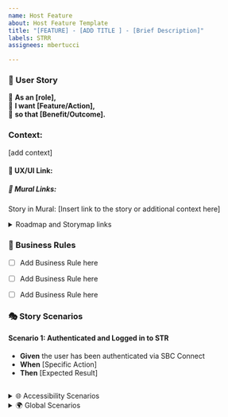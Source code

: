 ```yaml
---
name: Host Feature
about: Host Feature Template
title: "[FEATURE] - [ADD TITLE ] - [Brief Description]"
labels: STRR
assignees: mbertucci

---
```




### 📖 User Story
🔹 **As an [role],**  
🔹 **I want [Feature/Action],**  
🔹 **so that [Benefit/Outcome].**

### Context: 
[add context] 

#### 🎨 UX/UI Link: 

##### 🔗 Mural Links: 

Story in Mural: [Insert link to the story or additional context here]


<details>
<summary>Roadmap and Storymap links</summary>

  Roadmap: https://app.mural.co/t/citzservicebcbcros0435/m/citzservicebcbcros0435/1708551828009/76eaa2c92258b0bde76157b3dd6e37220967e91a?wid=0-1708639933585

  Story Board: https://app.mural.co/t/citzservicebcbcros0435/m/citzservicebcbcros0435/1706554024951/153dc4e4f3fbbd7cfc1352e0c804cb105960321e?sender=u919d7a4924c2e37e12b55343

</details>

### 📏 Business Rules
 
- [ ] Add Business Rule here
- [ ] Add Business Rule here
- [ ] Add Business Rule here


### 🎭 Story Scenarios

#### Scenario 1: Authenticated and Logged in to STR
- **Given** the user has been authenticated via SBC Connect
- **When** [Specific Action]
- **Then** [Expected Result]

## 
<details>
<summary> 🌐  Accessibility Scenarios </summary>

###  Keyboard Users
Scenario: Comprehensive Keyboard Navigation
Given I am a keyboard user on the website
When I use the Tab key to navigate through the website
Then all interactive elements should be accessible and highlighted
And I should be able to activate these elements using the Enter or Space key

Scenario: Full Content Accessibility via Keyboard
Given I am a keyboard user navigating the website
When I traverse through different pages and sections
Then all content should be fully accessible using the keyboard alone
And there should be no traps that prevent me from navigating away using the keyboard

### Screen Reader Users
Scenario: Accessible Image Descriptions
Given I am using a screen reader on the website
When I encounter images
Then each image should have descriptive alt text that conveys the same message as the image

Scenario: Structured Navigation for Screen Readers
Given I am navigating the website using a screen reader
When I move through different page elements
Then the content should be structured with proper headings
And the reading order should be logical and sequential

Scenario: Descriptive Form Fields
Given I am filling out a form using a screen reader
When I navigate through the form fields
Then each field should be clearly labeled with descriptive text
And instructions should be directly associated with their respective inputs

### Low Vision Users
Scenario: Effective High Contrast Mode
Given I am a user with low vision on the website
When I enable high contrast mode
Then all content should display with high color contrast suitable for low vision
And the layout should remain coherent and unchanged

Scenario: Text Resizing Accommodation
Given I am a user with low vision on the website
When I increase the text size
Then the text should resize without loss of information or functionality
And the page layout should adapt accordingly without disrupting the user experience

Scenario: Personalized Styling Preferences
Given I am a user with low vision adjusting settings on the website
When I customize my styling preferences, including colors, fonts, and spacing
Then these adjustments should be applied consistently across all pages
And the changes should persist during my entire session or until altered by me
</details>




<!-- 👇 [PO/BA] - Review these scenarios with QA to ensure they match testing requirements. Do not alter until discussed. -->

 
<details>
  ## 
<summary>🌍 Global Scenarios </summary>
## Data Validation 
# Mikaela to confirm:  Do we need to do these for MVP - data validation required for inputing data in the right format - as defined by business rules. 




### Internet Connection

#### Scenario 1: Standard Internet Connection
- **Given** I am accessing the website from a standard internet connection
- **When** I navigate to any page on the site
- **Then** the page should load completely within 2 seconds, ensuring a fast and efficient user experience.

#### Scenario 2: Optimizing Dashboard for Hosts with Low Internet Connectivity
- **Given** a user accesses [Form Name] with a low-speed internet connection
- **When** the user attempts to load and interact with the dashboard page
- **Then** [Form Name] should prioritize critical content and functionality, loading essential elements first to ensure usability.

### Security and Privacy

#### Scenario 1: Security and Privacy Settings
- **Given** I am editing [Form Name]
- **When** I access the form
- **Then** I should have the option to update my privacy settings related to who can view [Form Name].

#### Scenario 2: Secure My Information
- **Given** I am a user entering personal or login information into [Form Name]
- **When** I submit this information through any form or login page
- **Then** the platform should encrypt this data during transmission and storage, safeguarding it against unauthorized access.

### Mobile Responsiveness

#### Scenario 1: Mobile Responsiveness
- **Given** I am accessing [Form Name] on a mobile device
- **When** I click on the "[Link Name]" link
- **Then** [Form Name] should display correctly and be easily editable on my device, ensuring a responsive design.

</details>







